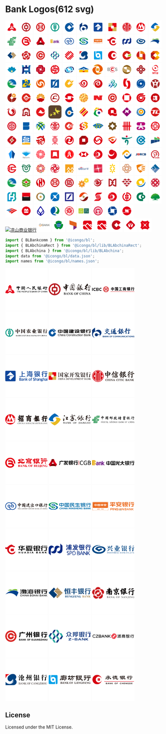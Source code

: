 Bank Logos(612 svg)
===

<a href="http://www.pbc.gov.cn"> <img src="./logos/pbc-rect.svg" width="42px" alt="中国人民银行" title="中国人民银行" /></a>
<a href="https://www.boc.cn"> <img src="./logos/boc-rect.svg" width="42px" alt="中国银行" title="中国银行" /></a>
<a href="http://www.icbc.com.cn/icbc"> <img src="./logos/icbc-rect.svg" width="42px" alt="中国工商银行" title="中国工商银行" /></a>
<a href="https://www.abchina.com"> <img src="./logos/abchina-rect.svg" width="42px" alt="中国农业银行" title="中国农业银行" /></a>
<a href="http://www.ccb.com"> <img src="./logos/ccb-rect.svg" width="42px" alt="中国建设银行" title="中国建设银行" /></a>
<a href="http://www.bankcomm.com"> <img src="./logos/bankcomm-rect.svg" width="42px" alt="交通银行" title="交通银行" /></a>
<a href="https://www.bosc.cn"> <img src="./logos/bosc-rect.svg" width="42px" alt="上海银行" title="上海银行" /></a>
<a href="http://www.cdb.com.cn"> <img src="./logos/cdb-rect.svg" width="42px" alt="国家开发银行" title="国家开发银行" /></a>
<a href="https://www.citicbank.com"> <img src="./logos/citicbank-rect.svg" width="42px" alt="中信银行" title="中信银行" /></a>
<a href="https://www.cmbchina.com"> <img src="./logos/cmbchina-rect.svg" width="42px" alt="招商银行" title="招商银行" /></a>
<a href="http://www.jsbchina.cn"> <img src="./logos/jsbchina-rect.svg" width="42px" alt="江苏银行" title="江苏银行" /></a>
<a href="https://www.psbc.com/cn"> <img src="./logos/psbc-rect.svg" width="42px" alt="中国邮政储蓄银行" title="中国邮政储蓄银行" /></a>
<a href="http://www.bankofbeijing.com.cn"> <img src="./logos/bankofbeijing-rect.svg" width="42px" alt="北京银行" title="北京银行" /></a>
<a href="http://www.cgbchina.com.cn"> <img src="./logos/cgbchina-rect.svg" width="42px" alt="广发银行" title="广发银行" /></a>
<a href="http://www.cebbank.com"> <img src="./logos/cebbank-rect.svg" width="42px" alt="中国光大银行" title="中国光大银行" /></a>
<a href="http://www.eximbank.gov.cn"> <img src="./logos/eximbank-rect.svg" width="42px" alt="中国进出口银行" title="中国进出口银行" /></a>
<a href="https://www.cmbc.com.cn"> <img src="./logos/cmbc-rect.svg" width="42px" alt="中国民生银行" title="中国民生银行" /></a>
<a href="https://bank.pingan.com"> <img src="./logos/pingan-rect.svg" width="42px" alt="平安银行" title="平安银行" /></a>
<a href="https://www.hxb.com.cn"> <img src="./logos/hxb-rect.svg" width="42px" alt="华夏银行" title="华夏银行" /></a>
<a href="https://www.spdb.com.cn"> <img src="./logos/spdb-rect.svg" width="42px" alt="浦发银行" title="浦发银行" /></a>
<a href="https://www.cib.com.cn"> <img src="./logos/cib-rect.svg" width="42px" alt="兴业银行" title="兴业银行" /></a>
<a href="http://www.cbhb.com.cn"> <img src="./logos/cbhb-rect.svg" width="42px" alt="渤海银行" title="渤海银行" /></a>
<a href="https://www.hfbank.com.cn"> <img src="./logos/hfbank-rect.svg" width="42px" alt="恒丰银行" title="恒丰银行" /></a>
<a href="https://www.njcb.com.cn"> <img src="./logos/njcb-rect.svg" width="42px" alt="南京银行" title="南京银行" /></a>
<a href="http://www.gzcb.com.cn"> <img src="./logos/gzcb-rect.svg" width="42px" alt="广州银行" title="广州银行" /></a>
<a href="https://z-bank.com"> <img src="./logos/z-bank-rect.svg" width="42px" alt="武汉众邦银行" title="武汉众邦银行" /></a>
<a href="http://www.czbank.com"> <img src="./logos/czbank-rect.svg" width="42px" alt="浙商银行" title="浙商银行" /></a>
<a href="https://www.bankcz.com"> <img src="./logos/bankcz-rect.svg" width="42px" alt="沧州银行" title="沧州银行" /></a>
<a href="https://www.lccb.com.cn"> <img src="./logos/lccb-rect.svg" width="42px" alt="廊坊银行" title="廊坊银行" /></a>
<a href="http://www.chengdebank.com"> <img src="./logos/chengdebank-rect.svg" width="42px" alt="承德银行" title="承德银行" /></a>
<a href="http://www.scnhh.com"> <img src="./logos/scnhh-rect.svg" width="42px" alt="安徽舒城农村商业银行" title="安徽舒城农村商业银行" /></a>
<a href="http://www.bankofas.com"> <img src="./logos/bankofas-rect.svg" width="42px" alt="鞍山银行" title="鞍山银行" /></a>
<a href="http://www.zgbank.com.cn"> <img src="./logos/zgbank-rect.svg" width="42px" alt="自贡银行" title="自贡银行" /></a>
<a href="http://www.zhnsb.com.cn"> <img src="./logos/zhnsb-rect.svg" width="42px" alt="珠海农商银行" title="珠海农商银行" /></a>
<a href="http://www.zybank.com.cn"> <img src="./logos/zybank-rect.svg" width="42px" alt="中原银行" title="中原银行" /></a>
<a href="http://www.zsebank.com"> <img src="./logos/zsebank-rect.svg" width="42px" alt="中山农商" title="中山农商" /></a>
<a href="https://www.china-cba.net"> <img src="./logos/china-cba-rect.svg" width="42px" alt="中国银行业协会" title="中国银行业协会" /></a>
<a href="http://www.norincogroup.com.cn"> <img src="./logos/norincogroup-rect.svg" width="42px" alt="中国银行业协会" title="中国银行业协会" /></a>
<a href="http://www.sgb.cn"> <img src="./logos/sgb-rect.svg" width="42px" alt="中德住房储蓄银行" title="中德住房储蓄银行" /></a>
<a href="http://www.zzbank.cn"> <img src="./logos/zzbank-rect.svg" width="42px" alt="郑州银行" title="郑州银行" /></a>
<a href="http://www.cscb.cn"> <img src="./logos/cscb-rect.svg" width="42px" alt="长沙银行" title="长沙银行" /></a>
<a href="https://www.megabank.com.tw"> <img src="./logos/megabank-rect.svg" width="42px" alt="兆丰国际商业银行" title="兆丰国际商业银行" /></a>
<a href="https://www.czcb.com.cn"> <img src="./logos/czcb-rect.svg" width="42px" alt="浙江稠州商业银行" title="浙江稠州商业银行" /></a>
<a href="https://www.mintaibank.com"> <img src="./logos/mintaibank-rect.svg" width="42px" alt="浙江民泰商行" title="浙江民泰商行" /></a>
<a href="http://www.zj96596.com"> <img src="./logos/zj96596-rect.svg" width="42px" alt="浙江农村信用社联合社" title="浙江农村信用社联合社" /></a>
<a href="http://www.xmbankonline.com"> <img src="./logos/xmbankonline-rect.svg" width="42px" alt="浙江农村信用社联合社" title="浙江农村信用社联合社" /></a>
<a href="http://www.trcbank.com.cn"> <img src="./logos/trcbank-rect.svg" width="42px" alt="天津农商" title="天津农商" /></a>
<a href="https://www.bankoftianjin.com"> <img src="./logos/bankoftianjin-rect.svg" width="42px" alt="天津农商" title="天津农商" /></a>
<a href="http://www.wzcb.com.cn"> <img src="./logos/wzcb-rect.svg" width="42px" alt="温州银行" title="温州银行" /></a>
<a href="http://www.bankwf.com"> <img src="./logos/bankwf-rect.svg" width="42px" alt="潍坊银行" title="潍坊银行" /></a>
<a href="http://www.wrcb.com.cn"> <img src="./logos/wrcb-rect.svg" width="42px" alt="无锡农商" title="无锡农商" /></a>
<a href="http://www.jx-bank.com"> <img src="./logos/jx-bank-rect.svg" width="42px" alt="江西银行" title="江西银行" /></a>
<a href="https://www.jinzhoubank.com"> <img src="./logos/jinzhoubank-rect.svg" width="42px" alt="锦州银行" title="锦州银行" /></a>
<a href="https://www.lzbank.com"> <img src="./logos/lzbank-rect.svg" width="42px" alt="兰州银行" title="兰州银行" /></a>
<a href="https://www.lzccb.cn"> <img src="./logos/lzccb-rect.svg" width="42px" alt="泸州银行" title="泸州银行" /></a>
<a href="https://www.lsbankchina.com"> <img src="./logos/lsbankchina-rect.svg" width="42px" alt="莱商银行" title="莱商银行" /></a>
<a href="http://www.lsccb.com"> <img src="./logos/lsccb-rect.svg" width="42px" alt="乐山市商业银行" title="乐山市商业银行" /></a>
<a href="http://www.klb.cn"> <img src="./logos/klb-rect.svg" width="42px" alt="昆仑银行" title="昆仑银行" /></a>
<a href="http://www.ksrcb.cn"> <img src="./logos/ksrcb-rect.svg" width="42px" alt="昆山农商" title="昆山农商" /></a>
<a href="https://www.jjccb.com"> <img src="./logos/jjccb-rect.svg" width="42px" alt="九江银行" title="九江银行" /></a>
<a href="http://www.nbcb.com.cn"> <img src="./logos/nbcb-rect.svg" width="42px" alt="宁波银行" title="宁波银行" /></a>
<a href="http://www.bankofnx.com.cn"> <img src="./logos/bankofnx-rect.svg" width="42px" alt="宁夏银行" title="宁夏银行" /></a>
<a href="http://www.gzcb.com.cn"> <img src="./logos/gzcb-rect.svg" width="42px" alt="广州银行" title="广州银行" /></a>
<a href="https://www.bankgy.cn"> <img src="./logos/bankgy-rect.svg" width="42px" alt="贵阳银行" title="贵阳银行" /></a>
<a href="https://www.bgzchina.com"> <img src="./logos/bgzchina-rect.svg" width="42px" alt="贵州银行" title="贵州银行" /></a>
<a href="http://www.bankofdl.com"> <img src="./logos/bankofdl-rect.svg" width="42px" alt="大连银行" title="大连银行" /></a>
<a href="https://www.bjrcb.com"> <img src="./logos/bjrcb-rect.svg" width="42px" alt="北京农商银行" title="北京农商银行" /></a>
<a href="http://www.bd-bank.com.cn"> <img src="./logos/bd-bank-rect.svg" width="42px" alt="保定银行" title="保定银行" /></a>
<a href="https://www.cqrcb.com"> <img src="./logos/cqrcb-rect.svg" width="42px" alt="重庆农商" title="重庆农商" /></a>
<a href="http://www.csrcbank.com"> <img src="./logos/csrcbank-rect.svg" width="42px" alt="常熟农商" title="常熟农商" /></a>
<a href="http://www.cycb.com"> <img src="./logos/cycb-rect.svg" width="42px" alt="朝阳银行" title="朝阳银行" /></a>
<a href="https://www.bocd.com.cn"> <img src="./logos/bocd-rect.svg" width="42px" alt="成都银行" title="成都银行" /></a>
<a href="http://www.cqcbank.com"> <img src="./logos/cqcbank-rect.svg" width="42px" alt="重庆银行" title="重庆银行" /></a>
<a href="http://www.qdccb.com"> <img src="./logos/qdccb-rect.svg" width="42px" alt="青岛银行" title="青岛银行" /></a>
<a href="http://www.bankqh.com"> <img src="./logos/bankqh-rect.svg" width="42px" alt="青海银行" title="青海银行" /></a>
<a href="http://www.uccb.com.cn"> <img src="./logos/uccb-rect.svg" width="42px" alt="乌鲁木齐商业银行" title="乌鲁木齐商业银行" /></a>
<a href="http://www.bankoftieling.com"> <img src="./logos/bankoftieling-rect.svg" width="42px" alt="铁岭银行" title="铁岭银行" /></a>
<a href="http://www.whrcbank.com"> <img src="./logos/whrcbank-rect.svg" width="42px" alt="武汉农商" title="武汉农商" /></a>
<a href="http://www.xacbank.com.cn"> <img src="./logos/xacbank-rect.svg" width="42px" alt="西安银行" title="西安银行" /></a>
<a href="https://m.ncbank.cn"> <img src="./logos/ncbank-rect.svg" width="42px" alt="宁波通商银行" title="宁波通商银行" /></a>
<a href="https://www.ncbchina.cn"> <img src="./logos/ncbchina-rect.svg" width="42px" alt="南洋商业银行" title="南洋商业银行" /></a>
<a href="http://www.bankofpj.com"> <img src="./logos/bankofpj-rect.svg" width="42px" alt="盘锦银行" title="盘锦银行" /></a>
<a href="http://www.srbank.cn"> <img src="./logos/srbank-rect.svg" width="42px" alt="上饶银行" title="上饶银行" /></a>
<a href="http://www.sxccb.com"> <img src="./logos/sxccb-rect.svg" width="42px" alt="绍兴银行" title="绍兴银行" /></a>
<a href="https://www.dzccb.com.cn"> <img src="./logos/dzccb-rect.svg" width="42px" alt="达州银行" title="达州银行" /></a>
<a href="https://www.uobchina.com.cn"> <img src="./logos/uobchina-rect.svg" width="42px" alt="大华银行" title="大华银行" /></a>
<a href="http://www.dahsing.com"> <img src="./logos/dahsing-rect.svg" width="42px" alt="大新银行" title="大新银行" /></a>
<a href="https://www.ordosbank.com"> <img src="./logos/ordosbank-rect.svg" width="42px" alt="鄂尔多斯银行" title="鄂尔多斯银行" /></a>
<a href="http://www.gzccb.com"> <img src="./logos/gzccb-rect.svg" width="42px" alt="赣州银行" title="赣州银行" /></a>
<a href="https://www.fuxinbank.com"> <img src="./logos/fuxinbank-rect.svg" width="42px" alt="阜新银行" title="阜新银行" /></a>
<a href="https://www.bankoffs.com.cn"> <img src="./logos/bankoffs-rect.svg" width="42px" alt="抚顺银行" title="抚顺银行" /></a>
<a href="https://www.hkbea.com.cn"> <img src="./logos/hkbea-rect.svg" width="42px" alt="东亚银行" title="东亚银行" /></a>
<a href="https://www.dyccb.net"> <img src="./logos/dyccb-rect.svg" width="42px" alt="东营银行" title="东营银行" /></a>
<a href="https://www.drcbank.com"> <img src="./logos/drcbank-rect.svg" width="42px" alt="东莞农商" title="东莞农商" /></a>
<a href="http://www.dongguanbank.cn"> <img src="./logos/dongguanbank-rect.svg" width="42px" alt="东莞银行" title="东莞银行" /></a>
<a href="http://www.dzbchina.com"> <img src="./logos/dzbchina-rect.svg" width="42px" alt="德州银行" title="德州银行" /></a>
<a href="https://www.hanabank.cn"> <img src="./logos/hanabank-rect.svg" width="42px" alt="韩亚银行" title="韩亚银行" /></a>
<a href="http://www.hkbchina.com"> <img src="./logos/hkbchina-rect.svg" width="42px" alt="汉口银行" title="汉口银行" /></a>
<a href="http://www.hebbank.com"> <img src="./logos/hebbank-rect.svg" width="42px" alt="河北银行" title="河北银行" /></a>
<a href="https://www.boy.co.jp"> <img src="./logos/boy-rect.svg" width="42px" alt="横滨银行" title="横滨银行" /></a>
<a href="http://www.hzbank.com.cn"> <img src="./logos/hzbank-rect.svg" width="42px" alt="杭州银行" title="杭州银行" /></a>
<a href="http://www.hzccb.net"> <img src="./logos/hzccb-rect.svg" width="42px" alt="湖州银行" title="湖州银行" /></a>
<a href="http://www.hubeibank.cn"> <img src="./logos/hubeibank-rect.svg" width="42px" alt="湖北银行" title="湖北银行" /></a>
<a href="https://www.hangseng.com"> <img src="./logos/hangseng-rect.svg" width="42px" alt="恒生银行" title="恒生银行" /></a>
<a href="https://www.hsbc.com.cn"> <img src="./logos/hsbc-rect.svg" width="42px" alt="汇丰银行" title="汇丰银行" /></a>
<a href="https://www.ocbc.com.cn"> <img src="./logos/ocbc-rect.svg" width="42px" alt="华侨银行" title="华侨银行" /></a>
<a href="http://www.jlbank.com.cn"> <img src="./logos/jlbank-rect.svg" width="42px" alt="吉林银行" title="吉林银行" /></a>
<a href="https://www.jn-bank.com"> <img src="./logos/jn-bank-rect.svg" width="42px" alt="济宁银行" title="济宁银行" /></a>
<a href="http://www.jmrcb.net"> <img src="./logos/jmrcb-rect.svg" width="42px" alt="江门农商" title="江门农商" /></a>
<a href="http://www.hsbank.com.cn"> <img src="./logos/hsbank-rect.svg" width="42px" alt="徽商银行" title="徽商银行" /></a>
<a href="http://www.bohuihe.com"> <img src="./logos/bohuihe-rect.svg" width="42px" alt="汇和银行" title="汇和银行" /></a>
<a href="http://www.jybank.com.cn"> <img src="./logos/jybank-rect.svg" width="42px" alt="江阴农商" title="江阴农商" /></a>
<a href="http://www.jshbank.com"> <img src="./logos/jshbank-rect.svg" width="42px" alt="晋商银行" title="晋商银行" /></a>
<a href="http://www.bankyellowriver.com"> <img src="./logos/bankyellowriver-rect.svg" width="42px" alt="黄河农商" title="黄河农商" /></a>
<a href="http://www.crbank.com.cn"> <img src="./logos/crbank-rect.svg" width="42px" alt="华润银行" title="华润银行" /></a>
<a href="https://www.citibank.com.cn"> <img src="./logos/citibank-rect.svg" width="42px" alt="花旗银行" title="花旗银行" /></a>
<a href="https://www.eastwestbank.com.cn"> <img src="./logos/eastwestbank-rect.svg" width="42px" alt="华美银行" title="华美银行" /></a>
<a href="https://www.grcbank.com"> <img src="./logos/grcbank-rect.svg" width="42px" alt="广东农商" title="广东农商" /></a>
<a href="http://www.gsbankchina.com"> <img src="./logos/gsbankchina-rect.svg" width="42px" alt="甘肃银行" title="甘肃银行" /></a>
<a href="https://www.foshanbank.cn"> <img src="./logos/foshanbank-rect.svg" width="42px" alt="佛山农商" title="佛山农商" /></a>
<a href="http://www.ccqtgb.com"> <img src="./logos/ccqtgb-rect.svg" width="42px" alt="重庆三峡银行" title="重庆三峡银行" /></a>
<a href="https://www.urcb.com"> <img src="./logos/urcb-rect.svg" width="42px" alt="杭州联合银行" title="杭州联合银行" /></a>
<a href="http://hznsyh.com"> <img src="./logos/hznsyh-rect.svg" width="42px" alt="惠州农商" title="惠州农商" /></a>
<a href="http://www.bankofhld.com"> <img src="./logos/bankofhld-rect.svg" width="42px" alt="葫芦岛银行" title="葫芦岛银行" /></a>
<a href="http://www.cmbcn.com.cn"> <img src="./logos/cmbcn-rect.svg" width="42px" alt="华商银行" title="华商银行" /></a>
<a href="http://www.hrxjbank.com.cn"> <img src="./logos/hrxjbank-rect.svg" width="42px" alt="华融湘江银行" title="华融湘江银行" /></a>
<a href="http://www.jhccb.com.cn"> <img src="./logos/jhccb-rect.svg" width="42px" alt="金华银行" title="金华银行" /></a>
<a href="http://www.syrcb.net"> <img src="./logos/syrcb-rect.svg" width="42px" alt="江苏射阳农商银行" title="江苏射阳农商银行" /></a>
<a href="http://www.fudian-bank.com"> <img src="./logos/fudian-rect.svg" width="42px" alt="富滇银行" title="富滇银行" /></a>
<a href="http://www.ghbank.com.cn"> <img src="./logos/ghbank-rect.svg" width="42px" alt="广东华兴银行" title="广东华兴银行" /></a>
<a href="https://www.bankofbbg.com"> <img src="./logos/bankofbbg-rect.svg" width="42px" alt="广西北部湾银行" title="广西北部湾银行" /></a>
<a href="http://www.gdnybank.com"> <img src="./logos/gdnybank-rect.svg" width="42px" alt="广东南粤银行" title="广东南粤银行" /></a>
<a href="https://www.fubonchina.com"> <img src="./logos/fubonchina-rect.svg" width="42px" alt="富邦华一银行" title="富邦华一银行" /></a>
<a href="https://sogeonline.societegenerale.cn"> <img src="./logos/societegenerale-rect.svg" width="42px" alt="法兴银行" title="法兴银行" /></a>
<a href="https://www.firstbank.com.tw"> <img src="./logos/firstbank-rect.svg" width="42px" alt="第一银行" title="第一银行" /></a>
<a href="http://www.fjhxbank.com"> <img src="./logos/fjhxbank-rect.svg" width="42px" alt="福建海峡银行" title="福建海峡银行" /></a>
<a href="https://china.db.com"> <img src="./logos/chinadb-rect.svg" width="42px" alt="德意志银行" title="德意志银行" /></a>
<a href="http://www.jhrcbank.com"> <img src="./logos/jhrcbank-rect.svg" width="42px" alt="建湖农商" title="建湖农商" /></a>
<a href="https://www.scotiabank.com"> <img src="./logos/scotiabank-rect.svg" width="42px" alt="加拿大丰业银行" title="加拿大丰业银行" /></a>
<a href="https://www.ocbc.com.cn"> <img src="./logos/ocbc-rect.svg" width="42px" alt="华侨永亨银行" title="华侨永亨银行" /></a>
<a href="http://www.hnnxs.com"> <img src="./logos/hnnxs-rect.svg" width="42px" alt="湖南省农村信用社" title="湖南省农村信用社" /></a>
<a href="https://www.tcb-bank.com.tw"> <img src="./logos/tcb-bank-rect.svg" width="42px" alt="合作金库银行" title="合作金库银行" /></a>
<a href="https://www.cathaybk.com.cn"> <img src="./logos/cathaybk-rect.svg" width="42px" alt="国泰世华银行" title="国泰世华银行" /></a>
<a href="https://www.bankofamerica.com"> <img src="./logos/bankofamerica-rect.svg" width="42px" alt="美国银行" title="美国银行" /></a>
<a href="https://www.bmo.com"> <img src="./logos/bmo-rect.svg" width="42px" alt="蒙特利尔银行" title="蒙特利尔银行" /></a>
<a href="https://www.bangkokbank.com.cn"> <img src="./logos/bangkokbank-rect.svg" width="42px" alt="盘谷银行" title="盘谷银行" /></a>
<a href="https://www.qhdbank.cn"> <img src="./logos/qhdbank-rect.svg" width="42px" alt="秦皇岛银行" title="秦皇岛银行" /></a>
<a href="https://www.qsbank.cc"> <img src="./logos/qsbank-rect.svg" width="42px" alt="齐商银行" title="齐商银行" /></a>
<a href="http://www.qingbank.cn"> <img src="./logos/qingbank-rect.svg" width="42px" alt="清远农商" title="清远农商" /></a>
<a href="http://www.nanhaibank.com"> <img src="./logos/nanhaibank-rect.svg" width="42px" alt="南海农商" title="南海农商" /></a>
<a href="https://www.jpmorganchina.com.cn"> <img src="./logos/jpmorganchina-rect.svg" width="42px" alt="摩根大通银行" title="摩根大通银行" /></a>
<a href="https://www.lsbchina.com"> <img src="./logos/lsbchina-rect.svg" width="42px" alt="临商银行" title="临商银行" /></a>
<a href="https://www.scbank.com"> <img src="./logos/scbank-rect.svg" width="42px" alt="凉山商业银行" title="凉山商业银行" /></a>
<a href="https://www.o-bank.com"> <img src="./logos/o-bank-rect.svg" width="42px" alt="王道银行" title="王道银行" /></a>
<a href="http://www.tjbhb.com"> <img src="./logos/tjbhb-rect.svg" width="42px" alt="天津滨海农商" title="天津滨海农商" /></a>
<a href="http://www.ts-bank.cn"> <img src="./logos/ts-bank-rect.svg" width="42px" alt="唐山银行" title="唐山银行" /></a>
<a href="https://www.taccb.com.cn"> <img src="./logos/taccb-rect.svg" width="42px" alt="泰安银行" title="泰安银行" /></a>
<a href="http://www.zjtlcb.com"> <img src="./logos/taccb-rect.svg" width="42px" alt="泰隆银行" title="泰隆银行" /></a>
<a href="http://www.wuhaicb.com"> <img src="./logos/wuhaicb-rect.svg" width="42px" alt="乌海银行" title="乌海银行" /></a>
<a href="http://www.xynsh.com"> <img src="./logos/xynsh-rect.svg" width="42px" alt="新沂农商" title="新沂农商" /></a>
<a href="https://www.dbs.com.cn"> <img src="./logos/dbs-rect.svg" width="42px" alt="星展银行" title="星展银行" /></a>

```jsx
import { BLBankcomm } from '@icongo/bl';
import { BLAbchinaRect } from '@icongo/bl/lib/BLAbchinaRect';
import { BLAbchina } from '@icongo/bl/lib/BLAbchina';
import data from '@icongo/bl/data.json';
import names from '@icongo/bl/names.json';
```

<a href="http://www.pbc.gov.cn"> <img src="./logos/pbc.svg" width="135px" alt="中国人民银行"/></a>
<a href="https://www.boc.cn"> <img src="./logos/boc.svg" width="135px" alt="中国银行"/></a>
<a href="http://www.icbc.com.cn/icbc"> <img src="./logos/icbc.svg" width="135px" alt="中国工商银行"/></a>
<a href="https://www.abchina.com"> <img src="./logos/abchina.svg" width="135px" alt="中国农业银行"/></a>
<a href="http://www.ccb.com"> <img src="./logos/ccb.svg" width="135px" alt="中国建设银行"/></a>
<a href="http://www.bankcomm.com"> <img src="./logos/bankcomm.svg" width="135px" alt="交通银行"/></a>
<a href="https://www.bosc.cn"> <img src="./logos/bosc.svg" width="135px" alt="上海银行"/></a>
<a href="http://www.cdb.com.cn"> <img src="./logos/cdb.svg" width="135px" alt="国家开发银行"/></a>
<a href="https://www.citicbank.com"> <img src="./logos/citicbank.svg" width="135px" alt="中信银行"/></a>
<a href="https://www.cmbchina.com"> <img src="./logos/cmbchina.svg" width="135px" alt="招商银行"/></a>
<a href="http://www.jsbchina.cn"> <img src="./logos/jsbchina.svg" width="135px" alt="江苏银行"/></a>
<a href="https://www.psbc.com/cn"> <img src="./logos/psbc.svg" width="135px" alt="中国邮政储蓄银行"/></a>
<a href="http://www.bankofbeijing.com.cn"> <img src="./logos/bankofbeijing.svg" width="135px" alt="北京银行"/></a>
<a href="http://www.cgbchina.com.cn"> <img src="./logos/cgbchina.svg" width="135px" alt="广发银行"/></a>
<a href="http://www.cebbank.com"> <img src="./logos/cebbank.svg" width="135px" alt="中国光大银行"/></a>
<a href="http://www.eximbank.gov.cn"> <img src="./logos/eximbank.svg" width="135px" alt="中国进出口银行"/></a>
<a href="https://www.cmbc.com.cn"> <img src="./logos/cmbc.svg" width="135px" alt="中国民生银行"/></a>
<a href="https://bank.pingan.com"> <img src="./logos/pingan.svg" width="135px" alt="平安银行"/></a>
<a href="https://www.hxb.com.cn"> <img src="./logos/hxb.svg" width="135px" alt="华夏银行"/></a>
<a href="https://www.spdb.com.cn"> <img src="./logos/spdb.svg" width="135px" alt="浦发银行"/></a>
<a href="https://www.cib.com.cn"> <img src="./logos/cib.svg" width="135px" alt="兴业银行"/></a>
<a href="http://www.cbhb.com.cn"> <img src="./logos/cbhb.svg" width="135px" alt="渤海银行"/></a>
<a href="https://www.hfbank.com.cn"> <img src="./logos/hfbank.svg" width="135px" alt="恒丰银行"/></a>
<a href="https://www.njcb.com.cn"> <img src="./logos/njcb.svg" width="135px" alt="南京银行"/></a>
<a href="http://www.gzcb.com.cn"> <img src="./logos/gzcb.svg" width="135px" alt="广州银行"/></a>
<a href="https://z-bank.com"> <img src="./logos/z-bank.svg" width="135px" alt="武汉众邦银行"/></a>
<a href="http://www.czbank.com"> <img src="./logos/czbank.svg" width="135px" alt="浙商银行"/></a>
<a href="https://www.bankcz.com"> <img src="./logos/bankcz.svg" width="135px" alt="沧州银行"/></a>
<a href="https://www.lccb.com.cn"> <img src="./logos/lccb.svg" width="135px" alt="廊坊银行"/></a>
<a href="http://www.chengdebank.com"> <img src="./logos/chengdebank.svg" width="135px" alt="承德银行"/></a>

## License

Licensed under the MIT License.